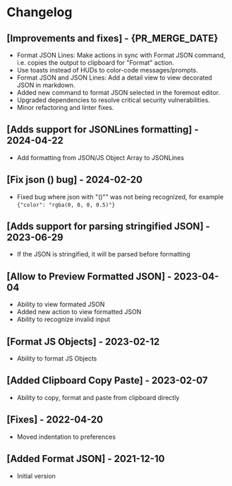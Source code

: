# Changelog

## [Improvements and fixes] - {PR_MERGE_DATE}

- Format JSON Lines: Make actions in sync with Format JSON command, i.e. copies the output to clipboard for "Format" action.
- Use toasts instead of HUDs to color-code messages/prompts.
- Format JSON and JSON Lines: Add a detail view to view decorated JSON in markdown.
- Added new command to format JSON selected in the foremost editor.
- Upgraded dependencies to resolve critical security vulnerabilities.
- Minor refactoring and linter fixes.

## [Adds support for JSONLines formatting] - 2024-04-22

- Add formatting from JSON/JS Object Array to JSONLines

## [Fix json () bug] - 2024-02-20

- Fixed bug where json with "()"" was not being recognized, for example `{"color": "rgba(0, 0, 0, 0.5)"}`

## [Adds support for parsing stringified JSON] - 2023-06-29

- If the JSON is stringified, it will be parsed before formatting

## [Allow to Preview Formatted JSON] - 2023-04-04

- Ability to view formated JSON
- Added new action to view formatted JSON
- Ability to recognize invalid input

## [Format JS Objects] - 2023-02-12

- Ability to format JS Objects

## [Added Clipboard Copy Paste] - 2023-02-07

- Ability to copy, format and paste from clipboard directly

## [Fixes] - 2022-04-20

- Moved indentation to preferences

## [Added Format JSON] - 2021-12-10

- Initial version
